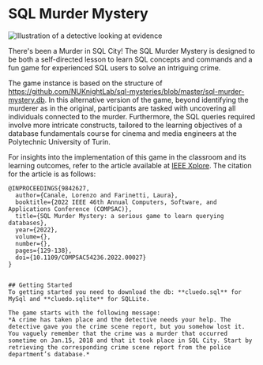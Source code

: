 # SQL Murder Mystery

![Illustration of a detective looking at evidence](174092-clue-illustration.png)

There's been a Murder in SQL City! The SQL Murder Mystery is designed to be both a self-directed lesson to learn SQL concepts and commands and a fun game for experienced SQL users to solve an intriguing crime.

The game instance is based on the structure of https://github.com/NUKnightLab/sql-mysteries/blob/master/sql-murder-mystery.db.
In this alternative version of the game, beyond identifying the murderer as in the original, participants are tasked with uncovering all individuals connected to the murder. Furthermore, the SQL queries required involve more intricate constructs, tailored to the learning objectives of a database fundamentals course for cinema and media engineers at the Polytechnic University of Turin. 

For insights into the implementation of this game in the classroom and its learning outcomes, refer to the article available at [IEEE Xplore](https://ieeexplore.ieee.org/document/9842627). The citation for the article is as follows:

```plaintext
@INPROCEEDINGS{9842627,
  author={Canale, Lorenzo and Farinetti, Laura},
  booktitle={2022 IEEE 46th Annual Computers, Software, and Applications Conference (COMPSAC)}, 
  title={SQL Murder Mystery: a serious game to learn querying databases}, 
  year={2022},
  volume={},
  number={},
  pages={129-138},
  doi={10.1109/COMPSAC54236.2022.00027}
}


## Getting Started
To getting started you need to download the db: **cluedo.sql** for MySql and **cluedo.sqlite** for SQLLite.

The game starts with the following message:
*A crime has taken place and the detective needs your help. The detective gave you the crime scene report, but you somehow lost it. You vaguely remember that the crime was a murder that occurred sometime on Jan.15, 2018 and that it took place in SQL City. Start by retrieving the corresponding crime scene report from the police department’s database.*
